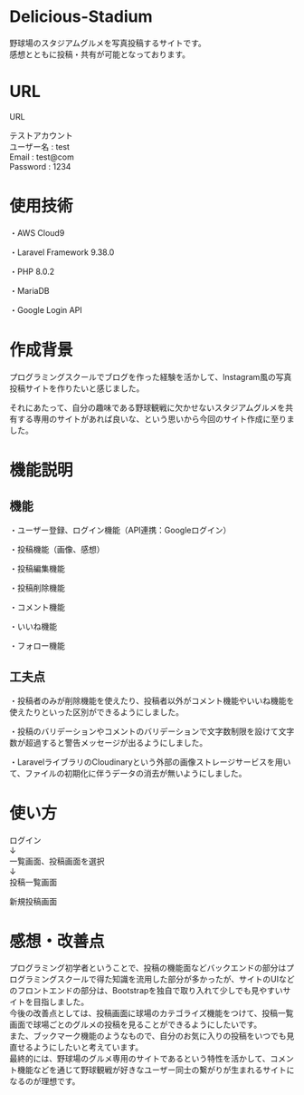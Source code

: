 # Delicious-Stadium

野球場のスタジアムグルメを写真投稿するサイトです。<br>
感想とともに投稿・共有が可能となっております。<br>

# URL

URL

テストアカウント<br>
ユーザー名 : test<br>
Email : test@com<br>
Password : 1234

# 使用技術

・AWS Cloud9

・Laravel Framework 9.38.0

・PHP 8.0.2

・MariaDB

・Google Login API

# 作成背景

プログラミングスクールでブログを作った経験を活かして、Instagram風の写真投稿サイトを作りたいと感じました。

それにあたって、自分の趣味である野球観戦に欠かせないスタジアムグルメを共有する専用のサイトがあれば良いな、という思いから今回のサイト作成に至りました。

# 機能説明

## 機能

・ユーザー登録、ログイン機能（API連携：Googleログイン）

・投稿機能（画像、感想）

・投稿編集機能

・投稿削除機能

・コメント機能

・いいね機能

・フォロー機能

## 工夫点

・投稿者のみが削除機能を使えたり、投稿者以外がコメント機能やいいね機能を使えたりといった区別ができるようにしました。

・投稿のバリデーションやコメントのバリデーションで文字数制限を設けて文字数が超過すると警告メッセージが出るようにしました。

・LaravelライブラリのCloudinaryという外部の画像ストレージサービスを用いて、ファイルの初期化に伴うデータの消去が無いようにしました。

# 使い方

ログイン<br>
↓<br>
一覧画面、投稿画面を選択<br>
↓<br>
投稿一覧画面

新規投稿画面

# 感想・改善点

プログラミング初学者ということで、投稿の機能面などバックエンドの部分はプログラミングスクールで得た知識を流用した部分が多かったが、サイトのUIなどのフロントエンドの部分は、Bootstrapを独自で取り入れて少しでも見やすいサイトを目指しました。<br>
今後の改善点としては、投稿画面に球場のカテゴライズ機能をつけて、投稿一覧画面で球場ごとのグルメの投稿を見ることができるようにしたいです。<br>
また、ブックマーク機能のようなもので、自分のお気に入りの投稿をいつでも見直せるようにしたいと考えています。<br>
最終的には、野球場のグルメ専用のサイトであるという特性を活かして、コメント機能などを通じて野球観戦が好きなユーザー同士の繋がりが生まれるサイトになるのが理想です。